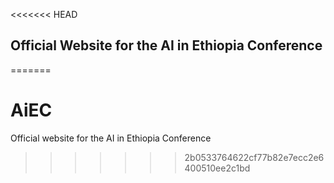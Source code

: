 <<<<<<< HEAD
## Official Website for the AI in Ethiopia Conference
=======
# AiEC
Official website for the AI in Ethiopia Conference
>>>>>>> 2b0533764622cf77b82e7ecc2e6400510ee2c1bd
